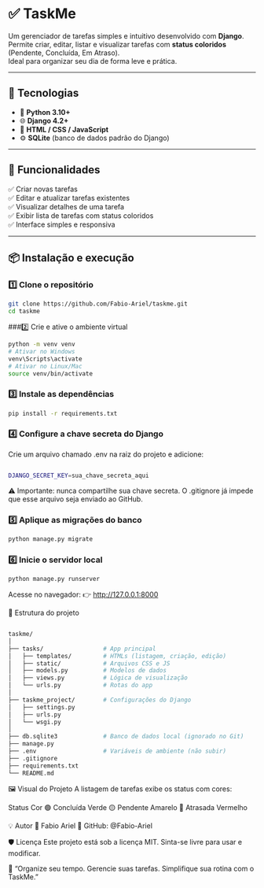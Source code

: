 # ✅ TaskMe

Um gerenciador de tarefas simples e intuitivo desenvolvido com **Django**.  
Permite criar, editar, listar e visualizar tarefas com **status coloridos** (Pendente, Concluída, Em Atraso).  
Ideal para organizar seu dia de forma leve e prática.

---

## 🚀 Tecnologias

- 🐍 **Python 3.10+**
- 🌐 **Django 4.2+**
- 🎨 **HTML / CSS / JavaScript**
- ⚙️ **SQLite** (banco de dados padrão do Django)

---

## 🧩 Funcionalidades

✅ Criar novas tarefas  
✅ Editar e atualizar tarefas existentes  
✅ Visualizar detalhes de uma tarefa  
✅ Exibir lista de tarefas com status coloridos  
✅ Interface simples e responsiva  

---

## 📦 Instalação e execução

### 1️⃣ Clone o repositório
```bash
git clone https://github.com/Fabio-Ariel/taskme.git
cd taskme
````
###2️⃣ Crie e ative o ambiente virtual
```bash
python -m venv venv
# Ativar no Windows
venv\Scripts\activate
# Ativar no Linux/Mac
source venv/bin/activate
```
### 3️⃣ Instale as dependências
```bash
pip install -r requirements.txt
```
### 4️⃣ Configure a chave secreta do Django
Crie um arquivo chamado .env na raiz do projeto e adicione:
```bash

DJANGO_SECRET_KEY=sua_chave_secreta_aqui
```
⚠️ Importante: nunca compartilhe sua chave secreta.
O .gitignore já impede que esse arquivo seja enviado ao GitHub.

### 5️⃣ Aplique as migrações do banco
```bash
python manage.py migrate
```
### 6️⃣ Inicie o servidor local
```bash
python manage.py runserver
```
Acesse no navegador:
👉 http://127.0.0.1:8000

📁 Estrutura do projeto
```bash

taskme/
│
├── tasks/                 # App principal
│   ├── templates/         # HTMLs (listagem, criação, edição)
│   ├── static/            # Arquivos CSS e JS
│   ├── models.py          # Modelos de dados
│   ├── views.py           # Lógica de visualização
│   └── urls.py            # Rotas do app
│
├── taskme_project/        # Configurações do Django
│   ├── settings.py
│   ├── urls.py
│   └── wsgi.py 
│
├── db.sqlite3             # Banco de dados local (ignorado no Git)
├── manage.py
├── .env                   # Variáveis de ambiente (não subir)
├── .gitignore
├── requirements.txt
└── README.md
```

🖼️ Visual do Projeto
A listagem de tarefas exibe os status com cores:

Status	       Cor
🟢 Concluída	Verde
🟡 Pendente	  Amarelo
🔴 Atrasada	  Vermelho

💡 Autor
👤 Fabio Ariel
📂 GitHub: @Fabio-Ariel

🛡️ Licença
Este projeto está sob a licença MIT.
Sinta-se livre para usar e modificar.

💬 “Organize seu tempo. Gerencie suas tarefas. Simplifique sua rotina com o TaskMe.”
